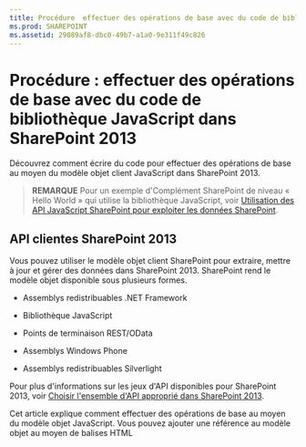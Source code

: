 ```yaml
---
title: Procédure  effectuer des opérations de base avec du code de bibliothèque JavaScript dans SharePoint 2013
ms.prod: SHAREPOINT
ms.assetid: 29089af8-dbc0-49b7-a1a0-9e311f49c826
---
```



# Procédure : effectuer des opérations de base avec du code de bibliothèque JavaScript dans SharePoint 2013
Découvrez comment écrire du code pour effectuer des opérations de base au moyen du modèle objet client JavaScript dans SharePoint 2013.
> **REMARQUE**
> Pour un exemple d'Complément SharePoint de niveau « Hello World » qui utilise la bibliothèque JavaScript, voir  [Utilisation des API JavaScript SharePoint pour exploiter les données SharePoint](use-the-sharepoint-javascript-apis-to-work-with-sharepoint-data.md). 





## API clientes SharePoint 2013
<a name="ClientAPIs"> </a>

Vous pouvez utiliser le modèle objet client SharePoint pour extraire, mettre à jour et gérer des données dans SharePoint 2013. SharePoint rend le modèle objet disponible sous plusieurs formes.




- Assemblys redistribuables .NET Framework


- Bibliothèque JavaScript


- Points de terminaison REST/OData


- Assemblys Windows Phone


- Assemblys redistribuables Silverlight


Pour plus d'informations sur les jeux d'API disponibles pour SharePoint 2013, voir  [Choisir l'ensemble d'API approprié dans SharePoint 2013](http://msdn.microsoft.com/library/f36645da-77c5-47f1-a2ca-13d4b62b320d%28Office.15%29.aspx).



Cet article explique comment effectuer des opérations de base au moyen du modèle objet JavaScript. Vous pouvez ajouter une référence au modèle objet au moyen de balises HTML <script>. Pour plus d'informations sur l'utilisation des autres API clientes, voir les rubriques suivantes :




-  [Effectuer des opérations de base avec du code de bibliothèque client SharePoint 2013](complete-basic-operations-using-sharepoint-2013-client-library-code.md)


-  [Effectuer des opérations de base à l'aide de terminaux REST SharePoint 2013](complete-basic-operations-using-sharepoint-2013-rest-endpoints.md)


-  [Créer des applications Windows Phone accédant à SharePoint 2013](http://msdn.microsoft.com/library/36681335-f772-4499-8445-f94481bc18e7%28Office.15%29.aspx)


-  [Utilisation du modèle objet Silverlight](http://msdn.microsoft.com/library/cea7829d-f360-4052-8b76-91d90bcefd2a%28Office.15%29.aspx)



## Effectuer des tâches de base dans SharePoint 2013 au moyen du modèle objet client JavaScript
<a name="BasicOps_SPJSOMOps"> </a>

Les sections suivantes décrivent les tâches que vous pouvez effectuer par programmation et elles incluent des exemples de code JavaScript pour illustrer les opérations.



Lorsque vous créez un complément hébergé dans le nuage, vous pouvez ajouter une référence au modèle objet au moyen de balises HTML <script>. Nous vous recommandons de faire référence au site web hôte, car le site web de complément n'existe peut-être pas dans chaque scénario au sein des compléments hébergés dans le nuage. Vous pouvez extraire l'URL du site web hôte à partir du paramètre de chaîne de requête  _SPHostUrl_ si vous utilisez le jeton **{StandardTokens}**. Vous pouvez également utiliser le paramètre de chaîne de requête que vous avez personnellement défini si vous utilisez le jeton **{HostUrl}**. Une fois que vous disposez de l'URL du site web hôte, vous devez utiliser du code JavaScript pour créer de manière dynamique la référence au modèle objet.



L'exemple de code suivant effectue les tâches suivantes pour ajouter une référence au modèle objet JavaScript :




- Fait référence à la bibliothèque AJAX à partir du réseau de distribution de contenu Microsoft.


- Fait référence à la bibliothèque jQuery à partir du réseau de distribution de contenu Microsoft.


- Extrait l'URL du site web hôte à partir de la chaîne de requête.


- Charge les fichiers SP.Runtime.js et SP.js à l'aide de la fonction **getScript** dans jQuery. Après le chargement des fichiers, votre programme a accès au modèle objet JavaScript pour SharePoint.


- Poursuit le flux dans la fonction **execOperation**.




```

<script
    src="//ajax.aspnetcdn.com/ajax/4.0/1/MicrosoftAjax.js" 
    type="text/javascript">
</script>
<script
    type="text/javascript"
    src="//ajax.aspnetcdn.com/ajax/jQuery/jquery-1.7.2.min.js">
</script>
<script type="text/javascript">
    var hostweburl;

    // Load the required SharePoint libraries.
    $(document).ready(function () {

        // Get the URI decoded URLs.
        hostweburl =
            decodeURIComponent(
                getQueryStringParameter("SPHostUrl")
        );

        // The js files are in a URL in the form:
        // web_url/_layouts/15/resource_file
        var scriptbase = hostweburl + "/_layouts/15/";

        // Load the js files and continue to
        // the execOperation function.
        $.getScript(scriptbase + "SP.Runtime.js",
            function () {
                $.getScript(scriptbase + "SP.js", execOperation);
            }
        );
    });

    // Function to execute basic operations.
    function execOperation() {

        // Continue your program flow here.

    }

    // Function to retrieve a query string value.
    // For production purposes you may want to use
    // a library to handle the query string.
    function getQueryStringParameter(paramToRetrieve) {
        var params =
            document.URL.split("?")[1].split("&amp;");
        var strParams = "";
        for (var i = 0; i < params.length; i = i + 1) {
            var singleParam = params[i].split("=");
            if (singleParam[0] == paramToRetrieve)
                return singleParam[1];
        }
    }
</script>
```

Lorsque vous créez un complément hébergé par SharePoint, vous pouvez ajouter une référence au modèle objet au moyen de balises HTML <script>. Le site web de complément dans un complément hébergé par SharePoint vous permet d'utiliser des chemins relatifs pour faire référence aux fichiers requis pour l'emploi du modèle objet JavaScript.



L'exemple de code suivant effectue les tâches suivantes pour ajouter une référence au modèle objet JavaScript :




- Fait référence à la bibliothèque AJAX à partir du réseau de distribution de contenu Microsoft.


- Fait référence au fichier SP.Runtime.js en utilisant une URL relative au site web de complément.


- Fait référence au fichier SP.js en utilisant une URL relative au site web de complément.




```

<script
    src="//ajax.aspnetcdn.com/ajax/4.0/1/MicrosoftAjax.js" 
    type="text/javascript">
</script>
<script 
    type="text/javascript" 
    src="/_layouts/15/sp.runtime.js">
</script>
<script 
    type="text/javascript" 
    src="/_layouts/15/sp.js">
</script>
<script type="text/javascript">

    // Continue your program flow here.

</script>```


## Tâches du site web SharePoint
<a name="BasicOps_SPWebTasks"> </a>

Pour utiliser des sites web au moyen de JavaScript, commencez par utiliser le constructeur **ClientContext(serverRelativeUrl)** et passez une URL ou URI pour renvoyer un contexte de requête spécifique.




### Récupérer les propriétés d'un site web

Utilisez la propriété web de la classe **ClientContext** pour spécifier les propriétés de l'objet de site web se trouvant au niveau de l'URL de contexte spécifiée. Après avoir chargé l'objet site web par le biais de la méthode **load(clientObject)**, puis appelé **executeQueryAsync(succeededCallback, failedCallback)**, vous obtenez un accès à toutes les propriétés de ce site web. L'exemple suivant affiche le titre et la description du site web spécifié, même si toutes les autres propriétés qui sont retournées deviennent disponibles après que vous avez chargé l'objet site web et exécuté la requête.



```

function retrieveWebSite(siteUrl) {
    var clientContext = new SP.ClientContext(siteUrl);
    this.oWebsite = clientContext.get_web();

    clientContext.load(this.oWebsite);

    clientContext.executeQueryAsync(
        Function.createDelegate(this, this.onQuerySucceeded), 
        Function.createDelegate(this, this.onQueryFailed)
    );
}

function onQuerySucceeded(sender, args) {
    alert('Title: ' + this.oWebsite.get_title() + 
        ' Description: ' + this.oWebsite.get_description());
}

function onQueryFailed(sender, args) {
    alert('Request failed. ' + args.get_message() + 
        '\\n' + args.get_stackTrace());
}```


### Récupérer uniquement les propriétés sélectionnées d'un site web

Pour réduire les transferts inutiles de données entre le client et le serveur, vous souhaiterez peut-être retourner seulement les propriétés spécifiées de l'objet site web, et non pas toutes ses propriétés. Dans ce cas, utilisez une syntaxe d'expression de requête LINQ ou lambda avec la méthode **load(clientObject)** pour spécifier quelles propriétés il faut retourner depuis le serveur. Dans l'exemple suivant, seuls le titre et la date de création de l'objet site web deviennent disponibles après l'appel de **executeQueryAsync(succeededCallback, failedCallback)**.



```

function retrieveWebSiteProperties(siteUrl) {
    var clientContext = new SP.ClientContext(siteUrl);
    this.oWebsite = clientContext.get_web();

    clientContext.load(this.oWebsite, 'Title', 'Created');

    clientContext.executeQueryAsync(
        Function.createDelegate(this, this.onQuerySucceeded), 
        Function.createDelegate(this, this.onQueryFailed)
    );
}

function onQuerySucceeded(sender, args) {
    alert('Title: ' + this.oWebsite.get_title() + 
        ' Created: ' + this.oWebsite.get_created());
}

function onQueryFailed(sender, args) {
    alert('Request failed. ' + args.get_message() + 
        '\\n' + args.get_stackTrace());
}```


> **REMARQUE**
> Si vous essayez d'accéder à d'autres propriétés, le code génère une exception parce que les autres propriétés ne sont pas disponibles. 





### Modifier les propriétés d'un site web

Pour modifier un site web, vous devez définir ses propriétés et appeler la méthode **update()** de la même manière dont le modèle objet serveur fonctionne. Toutefois, dans le modèle objet client, vous devez appeler **executeQueryAsync(succeededCallback, failedCallback)** pour demander le traitement par lots de toutes les commandes que vous spécifiez. L'exemple suivant change le titre et la description d'un site web spécifié.



```

function updateWebSite(siteUrl) {
    var clientContext = new SP.ClientContext(siteUrl);
    this.oWebsite = clientContext.get_web();

    this.oWebsite.set_title('Updated Web Site');
    this.oWebsite.set_description('This is an updated Web site.');
    this.oWebsite.update();

    clientContext.load(this.oWebsite, 'Title', 'Description');

    clientContext.executeQueryAsync(
        Function.createDelegate(this, this.onQuerySucceeded), 
        Function.createDelegate(this, this.onQueryFailed)
    );
}

function onQuerySucceeded(sender, args) {
    alert('Title: ' + this.oWebsite.get_title() + 
        ' Description: ' + this.oWebsite.get_description());
}

function onQueryFailed(sender, args) {
    alert('Request failed. ' + args.get_message() + 
        '\\n' + args.get_stackTrace());
}```


## Tâches de liste SharePoint
<a name="BasicOps_SPListTasks"> </a>

L'utilisation d'objets de liste au moyen de JavaScript est similaire à l'utilisation des objets de site web. Commencez par utiliser le constructeur **ClientContext(serverRelativeUrl)** et passer une URL ou URI pour renvoyer une contexte de requête spécifique. Vous pouvez ensuite utiliser la propriété **lists** de la classe **Web** pour accéder à la collection de listes du site web.




### Récupérer toutes les propriétés de toutes les listes d'un site web

Pour retourner toutes les listes d'un site web, chargez la collection de listes via la méthode **load(clientObject)**, puis appelez **executeQueryAsync(succeededCallback, failedCallback)**. L'exemple suivant affiche l'URL du site web et la date et l'heure de création de la liste.



```

function retrieveAllListProperties(siteUrl) {
    var clientContext = new SP.ClientContext(siteUrl);
    var oWebsite = clientContext.get_web();
    this.collList = oWebsite.get_lists();
    clientContext.load(collList);

    clientContext.executeQueryAsync(
        Function.createDelegate(this, this.onQuerySucceeded), 
        Function.createDelegate(this, this.onQueryFailed)
    );
}

function onQuerySucceeded() {
    var listInfo = '';
    var listEnumerator = collList.getEnumerator();

    while (listEnumerator.moveNext()) {
        var oList = listEnumerator.get_current();
        listInfo += 'Title: ' + oList.get_title() + ' Created: ' + 
            oList.get_created().toString() + '\\n';
    }
    alert(listInfo);
}

function onQueryFailed(sender, args) {
    alert('Request failed. ' + args.get_message() + 
        '\\n' + args.get_stackTrace());
}```


### Récupérer uniquement les propriétés spécifiées des listes

L'exemple précédent retourne toutes les propriétés des listes d'un site web. Pour réduire le transfert inutile de données entre le client et le serveur, vous pouvez utiliser des expressions de requête LINQ pour spécifier quelles propriétés retourner. Dans JavaScript, vous spécifiez **Include** comme élément de la chaîne de requête qui est transmise à la méthode **load(clientObject)** pour spécifier les propriétés à renvoyer. L'exemple suivant utilise cette méthode pour renvoyer uniquement le titre et l'ID de chaque liste dans la collection.



```

function retrieveSpecificListProperties(siteUrl) {
    var clientContext = new SP.ClientContext(siteUrl);
    var oWebsite = clientContext.get_web();
    this.collList = oWebsite.get_lists();

    clientContext.load(collList, 'Include(Title, Id)');
    clientContext.executeQueryAsync(
        Function.createDelegate(this, this.onQuerySucceeded), 
        Function.createDelegate(this, this.onQueryFailed)
    );
}

function onQuerySucceeded() {
    var listInfo = '';
    var listEnumerator = collList.getEnumerator();

    while (listEnumerator.moveNext()) {
        var oList = listEnumerator.get_current();
        listInfo += 'Title: ' + oList.get_title() + 
            ' ID: ' + oList.get_id().toString() + '\\n';
    }
    alert(listInfo);
}

function onQueryFailed(sender, args) {
    alert('Request failed. ' + args.get_message() + 
        '\\n' + args.get_stackTrace());
}
```


### Stocker des listes récupérées dans une collection

Comme le montre l'exemple qui suit, vous pouvez opter pour la méthode **loadQuery(clientObjectCollection, exp)** à la place de la méthode **load(clientObject)** pour stocker la valeur renvoyée dans une autre collection, au lieu de la stocker dans la propriété de listes.



```

function retrieveSpecificListPropertiesToCollection(siteUrl) {
    var clientContext = new SP.ClientContext(siteUrl);
    var oWebsite = clientContext.get_web();
    var collList = oWebsite.get_lists();

    this.listInfoCollection = clientContext.loadQuery(collList, 'Include(Title, Id)');
    clientContext.executeQueryAsync(
        Function.createDelegate(this, this.onQuerySucceeded), 
        Function.createDelegate(this, this.onQueryFailed)
    );
}

function onQuerySucceeded() {
    var listInfo = '';

    for (var i = 0; i < this.listInfoCollection.length; i++) {
        var oList = this.listInfoCollection[i];
        listInfo += 'Title: ' + oList.get_title() + 
            ' ID: ' + oList.get_id().toString();
    }
    alert(listInfo.toString());
}

function onQueryFailed(sender, args) {
    alert('Request failed. ' + args.get_message() + 
        '\\n' + args.get_stackTrace());
}```


### Appliquer des filtres à la récupération de liste

Comme indiqué dans l'exemple suivant, vous pouvez imbriquer des instructions **Include** dans une requête JavaScript pour retourner les métadonnées d'une liste et de ses champs. L'exemple retourne tous les champs de toutes les listes au sein d'un site web, et affiche le titre et le nom interne de tous les champs dont le nom interne contient la chaîne « name ».



```

function retrieveAllListsAllFields(siteUrl) {
    var clientContext = new SP.ClientContext(siteUrl);
    var oWebsite = clientContext.get_web();
    var collList = oWebsite.get_lists();

    this.listInfoArray = clientContext.loadQuery(collList, 
        'Include(Title,Fields.Include(Title,InternalName))');

    clientContext.executeQueryAsync(
        Function.createDelegate(this, this.onQuerySucceeded), 
        Function.createDelegate(this, this._onQueryFailed)
    );
}

function onQuerySucceeded() {
    var listInfo = '';

    for (var i = 0; i < this.listInfoArray.length; i++) {
        var oList = this.listInfoArray[i];
        var collField = oList.get_fields();
        var fieldEnumerator = collField.getEnumerator();
        
        while (fieldEnumerator.moveNext()) {
            var oField = fieldEnumerator.get_current();
            var regEx = new RegExp('name', 'ig');
        
            if (regEx.test(oField.get_internalName())) {
                listInfo += '\\nList: ' + oList.get_title() + 
                    '\\n\\tField Title: ' + oField.get_title() + 
                    '\\n\\tField Name: ' + oField.get_internalName();
            }
        }
    }
    alert(listInfo);
}

function onQueryFailed(sender, args) {
    alert('Request failed. ' + args.get_message() + 
        '\\n' + args.get_stackTrace());
}
```


## Créer, mettre à jour et supprimer des listes
<a name="BasicOps_SPListCRUD"> </a>

La création, la mise à jour et la suppression de listes via le modèle objet client fonctionne de façon similaire à la manière dont vous effectuez ces tâches à l'aide du modèle objet client .NET, bien que les opérations du client ne se terminent pas tant que vous n'avez pas appelé la fonction **executeQueryAsync(succeededCallback, failedCallback)**.




### Créer et mettre à jour une liste

Pour créer un objet de liste au moyen de JavaScript, utilisez l'objet **ListCreationInformation** pour définir ses propriétés, puis transmettez cet objet à la fonction **add(parameters)** de l'objet **ListCollection**. L'exemple suivant crée une nouvelle liste announcements.



```

function createList(siteUrl) {
    var clientContext = new SP.ClientContext(siteUrl);
    var oWebsite = clientContext.get_web();

    var listCreationInfo = new SP.ListCreationInformation();
    listCreationInfo.set_title('My Announcements List');
    listCreationInfo.set_templateType(SP.ListTemplateType.announcements);

    this.oList = oWebsite.get_lists().add(listCreationInfo);

    clientContext.load(oList);
    clientContext.executeQueryAsync(
        Function.createDelegate(this, this.onQuerySucceeded), 
        Function.createDelegate(this, this.onQueryFailed)
    );
}

function onQuerySucceeded() {
    var result = oList.get_title() + ' created.';
    alert(result);
}

function onQueryFailed(sender, args) {
    alert('Request failed. ' + args.get_message() + 
        '\\n' + args.get_stackTrace());
}```

Si vous devez mettre la liste à jour après la création de la liste, vous pouvez définir les propriétés de la liste et appeler la fonction **update()** avant d'appeler **executeQueryAsync(succeededCallback, failedCallback)**, comme le montrent les modifications suivantes apportées à l'exemple précédent.





```

.
.
.
.
this.oList = oWebsite.get_lists().add(listCreationInfo);

oList.set_description('New Announcements List');
oList.update();

clientContext.load(oList);
clientContext.executeQueryAsync(
    Function.createDelegate(this, this.onQuerySucceeded), 
    Function.createDelegate(this, this.onQueryFailed)
);```


### Ajouter un champ à une liste

Utilisez la fonction **add(field)** ou **addFieldAsXml(schemaXml, addToDefaultView, options)** de l'objet **FieldCollection** pour ajouter un champ à la collection de champs d'une liste. L'exemple suivant crée un champ, puis le met à jour avant d'appeler **executeQueryAsync(succeededCallback, failedCallback)**.



```

function addFieldToList(siteUrl) {
    var clientContext = new SP.ClientContext(siteUrl);

    var oList = clientContext.get_web().get_lists().getByTitle('Announcements');
    this.oField = oList.get_fields().addFieldAsXml(
        '<Field DisplayName=\\'MyField\\' Type=\\'Number\\' />', 
        true, 
        SP.AddFieldOptions.defaultValue
    );

    var fieldNumber = clientContext.castTo(oField,SP.FieldNumber);
    fieldNumber.set_maximumValue(100);
    fieldNumber.set_minimumValue(35);
    fieldNumber.update();

    clientContext.load(oField);
    clientContext.executeQueryAsync(
        Function.createDelegate(this, this.onQuerySucceeded), 
        Function.createDelegate(this, this.onQueryFailed)
    );
}

function onQuerySucceeded() {
    var result = oField.get_title() + ' added.';
    alert(result);
}

function onQueryFailed(sender, args) {
    alert('Request failed. ' + args.get_message() + 
        '\\n' + args.get_stackTrace());
}```


### Supprimer une liste

Pour supprimer une liste, appelez la fonction **deleteObject()** de l'objet liste, comme le montre l'exemple suivant.



```

function deleteList(siteUrl) {
    var clientContext = new SP.ClientContext(siteUrl);
    var oWebsite = clientContext.get_web();
    this.listTitle = 'My Announcements List';

    this.oList = oWebsite.get_lists().getByTitle(listTitle);
    oList.deleteObject();

    clientContext.executeQueryAsync(
        Function.createDelegate(this, this.onQuerySucceeded), 
        Function.createDelegate(this, this.onQueryFailed)
    );
}

function onQuerySucceeded() {
    var result = listTitle + ' deleted.';
    alert(result);
}

function onQueryFailed(sender, args) {
    alert('Request failed. ' + args.get_message() + 
        '\\n' + args.get_stackTrace());
}```


## Créer, mettre à jour et supprimer des dossiers
<a name="BasicOps_FolderTasks"> </a>

Vous pouvez manipuler des dossiers pour organiser votre contenu à l'aide du modèle objet JavaScript. Les sections qui suivent vous montrent comment réaliser des opérations de base avec des dossiers.




### Créer un dossier dans une bibliothèque de documents

Pour créer un dossier, vous devez utiliser un objet **ListItemCreationInformation**, définir le type d'objet sous-jacent sur **SP.FileSystemObjectType.folder** et le transmettre comme paramètre à la fonction **addItem(parameters)** de l'objet **List**. Définissez les propriétés dans l'objet élément de liste renvoyé par cette méthode, puis appelez la fonction **update()** comme le montre l'exemple qui suit.



```

function createFolder(resultpanel) {
    var clientContext;
    var oWebsite;
    var oList;
    var itemCreateInfo;

    clientContext = new SP.ClientContext.get_current();
    oWebsite = clientContext.get_web();
    oList = oWebsite.get_lists().getByTitle("Shared Documents");

    itemCreateInfo = new SP.ListItemCreationInformation();
    itemCreateInfo.set_underlyingObjectType(SP.FileSystemObjectType.folder);
    itemCreateInfo.set_leafName("My new folder!");
    this.oListItem = oList.addItem(itemCreateInfo);
    this.oListItem.set_item("Title", "My new folder!");
    this.oListItem.update();

    clientContext.load(this.oListItem);
    clientContext.executeQueryAsync(
        Function.createDelegate(this, successHandler),
        Function.createDelegate(this, errorHandler)
    );

    function successHandler() {
        resultpanel.innerHTML = "Go to the " +
            "<a href='../Lists/Shared Documents'>document library</a> " +
            "to see your new folder.";
    }

    function errorHandler() {
        resultpanel.innerHTML =
            "Request failed: " + arguments[1].get_message();
    }
}```


### Mettre à jour un dossier dans une bibliothèque de documents

Pour mettre à jour le nom d'un dossier, vous pouvez écrire dans la propriété **FileLeafRef** et appeler la fonction **update()** afin que les modifications soient validées au moment d'appeler la méthode **executeQueryAsync**.



```

function updateFolder(resultpanel) {
    var clientContext;
    var oWebsite;
    var oList;

    clientContext = new SP.ClientContext.get_current();
    oWebsite = clientContext.get_web();
    oList = oWebsite.get_lists().getByTitle("Shared Documents");

    this.oListItem = oList.getItemById(1);
    this.oListItem.set_item("FileLeafRef", "My updated folder");
    this.oListItem.update();

    clientContext.load(this.oListItem);
    clientContext.executeQueryAsync(
        Function.createDelegate(this, successHandler),
        Function.createDelegate(this, errorHandler)
    );

    function successHandler() {
        resultpanel.innerHTML = "Go to the " +
            "<a href='../Lists/Shared Documents'>document library</a> " +
            "to see your updated folder.";
    }

    function errorHandler() {
        resultpanel.innerHTML = "Request failed: " + arguments[1].get_message();
    }
}```


### Supprimer un dossier dans une bibliothèque de documents

Pour supprimer un dossier, appelez la fonction **deleteObject()** dans l'objet. L'exemple qui suit fait appel à la méthode **getFolderByServerRelativeUrl** pour extraire le dossier de la bibliothèque de documents, puis supprime l'élément.



```

function deleteFolder(resultpanel) {
    var clientContext;
    var oWebsite;
    var folderUrl;

    clientContext = new SP.ClientContext.get_current();
    oWebsite = clientContext.get_web();

    clientContext.load(oWebsite);
    clientContext.executeQueryAsync(function () {
        folderUrl = oWebsite.get_serverRelativeUrl() + "/Lists/Shared Documents/Folder1";
        this.folderToDelete = oWebsite.getFolderByServerRelativeUrl(folderUrl);
        this.folderToDelete.deleteObject();

        clientContext.executeQueryAsync(
            Function.createDelegate(this, successHandler),
            Function.createDelegate(this, errorHandler)
        );
    }, errorHandler);

    function successHandler() {
        resultpanel.innerHTML = "Go to the " +
            "<a href='../Lists/Shared Documents'>document library</a> " +
            "to make sure the folder is no longer there.";
    }

    function errorHandler() {
        resultpanel.innerHTML = "Request failed: " + arguments[1].get_message();
    }
}```


## Créer, lire, mettre à jour et supprimer des fichiers
<a name="BasicOps_FileTasks"> </a>

Vous pouvez manipuler des fichiers à l'aide du modèle objet JavaScript. Les sections suivantes expliquent comment effectuer des opérations de base avec des fichiers.




> **REMARQUE**
> Vous pouvez uniquement travailler avec des fichiers d'une taille maximale de 1,5 Mo à l'aide du modèle objet JavaScript. Pour charger des fichiers plus volumineux, utilisez l'interface REST (Representational State Transfer). Pour plus d'informations, voir  [](complete-basic-operations-using-sharepoint-2013-rest-endpoints.md#LargeFiles). 





### Créer un fichier dans une bibliothèque de documents

Pour créer des fichiers, vous devez utiliser un objet **FileCreationInformation**, définir l'attribut URL et ajouter le contenu sous la forme d'un tableau d'octets codés en base64 comme dans l'exemple qui suit.



```

function createFile(resultpanel) {
    var clientContext;
    var oWebsite;
    var oList;
    var fileCreateInfo;
    var fileContent;

    clientContext = new SP.ClientContext.get_current();
    oWebsite = clientContext.get_web();
    oList = oWebsite.get_lists().getByTitle("Shared Documents");

    fileCreateInfo = new SP.FileCreationInformation();
    fileCreateInfo.set_url("my new file.txt");
    fileCreateInfo.set_content(new SP.Base64EncodedByteArray());
    fileContent = "The content of my new file";

    for (var i = 0; i < fileContent.length; i++) {
    
        fileCreateInfo.get_content().append(fileContent.charCodeAt(i));
    }

    this.newFile = oList.get_rootFolder().get_files().add(fileCreateInfo);

    clientContext.load(this.newFile);
    clientContext.executeQueryAsync(
        Function.createDelegate(this, successHandler),
        Function.createDelegate(this, errorHandler)
    );

    function successHandler() {
        resultpanel.innerHTML =
            "Go to the " +
            "<a href='../Lists/Shared Documents'>document library</a> " +
            "to see your new file.";
    }

    function errorHandler() {
        resultpanel.innerHTML = "Request failed: " + arguments[1].get_message();
    }
}```


### Lire un fichier dans une bibliothèque de documents

Pour lire le contenu d'un fichier, vous devez exécuter une opération **GET** dans l'URL du fichier comme le montre l'exemple ci-dessous.



```

function readFile(resultpanel) {
    var clientContext;
    var oWebsite;
    var fileUrl;

    clientContext = new SP.ClientContext.get_current();
    oWebsite = clientContext.get_web();

    clientContext.load(oWebsite);
    clientContext.executeQueryAsync(function () {
        fileUrl = oWebsite.get_serverRelativeUrl() +
            "/Lists/Shared Documents/TextFile1.txt";
        $.ajax({
            url: fileUrl,
            type: "GET"
        })
            .done(Function.createDelegate(this, successHandler))
            .error(Function.createDelegate(this, errorHandler));
    }, errorHandler);

    function successHandler(data) {
        resultpanel.innerHTML =
            "The content of file \\"TextFile1.txt\\": " + data
    }

    function errorHandler() {
        resultpanel.innerHTML =
            "Request failed: " + arguments[2];
    }
}```


### Mettre à jour un fichier dans une bibliothèque de documents

Pour mettre à jour le contenu d'un fichier, vous pouvez utiliser un objet **FileCreationInformation** et définir l'attribut de remplacement sur True à l'aide de la méthode **set_overwrite()** comme dans l'exemple suivant.



```

function updateFile(resultpanel) {
    var clientContext;
    var oWebsite;
    var oList;
    var fileCreateInfo;
    var fileContent;

    clientContext = new SP.ClientContext.get_current();
    oWebsite = clientContext.get_web();
    oList = oWebsite.get_lists().getByTitle("Shared Documents");

    fileCreateInfo = new SP.FileCreationInformation();
    fileCreateInfo.set_url("TextFile1.txt");
    fileCreateInfo.set_content(new SP.Base64EncodedByteArray());
    fileCreateInfo.set_overwrite(true);
    fileContent = "The updated content of my file";

    for (var i = 0; i < fileContent.length; i++) {

        fileCreateInfo.get_content().append(fileContent.charCodeAt(i));
    }

    this.existingFile = oList.get_rootFolder().get_files().add(fileCreateInfo);

    clientContext.load(this.existingFile);
    clientContext.executeQueryAsync(
        Function.createDelegate(this, successHandler),
        Function.createDelegate(this, errorHandler)
    );

    function successHandler() {
        resultpanel.innerHTML =
            "Go to the " +
            "<a href='../Lists/Shared Documents'>document library</a> " +
            "to see the updated \\"TextFile1.txt\\" file.";
    }

    function errorHandler() {
        resultpanel.innerHTML =
            "Request failed: " + arguments[1].get_message();
    }
}```


### Supprimer un fichier dans une bibliothèque de documents

Pour supprimer un fichier, appelez la fonction **deleteObject()** dans l'objet. L'exemple suivant utilise la méthode **getFileByServerRelativeUrl** pour extraire le fichier de la bibliothèque de documents, puis supprime l'élément.



```

function deleteFile(resultpanel) {
    var clientContext;
    var oWebsite;
    var fileUrl;

    clientContext = new SP.ClientContext.get_current();
    oWebsite = clientContext.get_web();

    clientContext.load(oWebsite);
    clientContext.executeQueryAsync(function () {
        fileUrl = oWebsite.get_serverRelativeUrl() +
            "/Lists/Shared Documents/TextFile1.txt";
        this.fileToDelete = oWebsite.getFileByServerRelativeUrl(fileUrl);
        this.fileToDelete.deleteObject();

        clientContext.executeQueryAsync(
            Function.createDelegate(this, successHandler),
            Function.createDelegate(this, errorHandler)
        );
    }, errorHandler);

    function successHandler() {
        resultpanel.innerHTML =
            "Go to the " +
            "<a href='../Lists/Shared Documents'>document library</a> " +
            "to confirm that the \\"TextFile1.txt\\" file has been deleted.";
    }

    function errorHandler() {
        resultpanel.innerHTML = "Request failed: " + arguments[1].get_message();
    }
}```


## Tâches d'éléments de liste SharePoint
<a name="BasicOps_SPListItemTasks"> </a>

Pour renvoyer les éléments d'une liste au moyen de JavaScript, utilisez la fonction **getItemById(id)** pour retourner un seul élément, ou bien la fonction **getItems(query)** pour retourner plusieurs éléments. Vous utilisez ensuite la fonction **load(clientObject)** pour accéder aux objets d'élément de liste représentant les éléments.




### Récupérer les éléments d'une liste

La fonction **getItems(query)** vous permet de définir une requête CAML (Collaborative Application Markup Language) qui spécifie les éléments à retourner. Vous transmettez un objet **CamlQuery** non défini pour retourner tous les éléments de la liste ou vous utilisez la fonction **set_viewXml** pour définir une requête CAML et renvoyer les éléments répondant à des critères spécifiques. L'exemple suivant affiche l'ID ainsi que les valeurs des colonnes Title et Body pour les 100 premiers éléments de la liste Announcements, en commençant par les éléments de liste dont l'ID dans la collection est supérieur à 10.



```

function retrieveListItems(siteUrl) {
    var clientContext = new SP.ClientContext(siteUrl);
    var oList = clientContext.get_web().get_lists().getByTitle('Announcements');
    
    var camlQuery = new SP.CamlQuery();
    camlQuery.set_viewXml(
        '<View><Query><Where><Geq><FieldRef Name=\\'ID\\'/>' + 
        '<Value Type=\\'Number\\'>1</Value></Geq></Where></Query>' + 
        '<RowLimit>10</RowLimit></View>'
    );
    this.collListItem = oList.getItems(camlQuery);
    
    clientContext.load(collListItem);
    clientContext.executeQueryAsync(
        Function.createDelegate(this, this.onQuerySucceeded), 
        Function.createDelegate(this, this.onQueryFailed)
    ); 
}

function onQuerySucceeded(sender, args) {
    var listItemInfo = '';
    var listItemEnumerator = collListItem.getEnumerator();
    
    while (listItemEnumerator.moveNext()) {
        var oListItem = listItemEnumerator.get_current();
        listItemInfo += '\\nID: ' + oListItem.get_id() + 
            '\\nTitle: ' + oListItem.get_item('Title') + 
            '\\nBody: ' + oListItem.get_item('Body');
    }

    alert(listItemInfo.toString());
}

function onQueryFailed(sender, args) {
    alert('Request failed. ' + args.get_message() + 
        '\\n' + args.get_stackTrace());
}```


### Utiliser la méthode Include pour accéder aux propriétés des objets ListItem

Quatre propriétés des objets **ListItem** ne sont pas disponibles par défaut lorsque vous renvoyez des éléments de liste **displayName**, **effectiveBasePermissions**, **hasUniqueRoleAssignments** et **roleAssignments**. L'exemple précédent renvoie une erreur **PropertyOrFieldNotInitializedException** si vous essayez d'accéder à l'une de ces propriétés. Pour accéder à ces propriétés, utilisez la méthode **Include** comme élément de la chaîne de requête, comme illustré dans l'exemple suivant.




> **REMARQUE**
> Quand vous utilisez LINQ pour créer des requêtes sur la base du modèle objet client, vous utilisez  [LINQ to Objects](http://msdn.microsoft.com/fr-fr/library/bb397919), et non  [le fournisseur LINQ to SharePoint](http://msdn.microsoft.com/fr-fr/library/ee535491), qui peut seulement être utilisé quand vous écrivez du code sur la base du modèle objet serveur. 




```

function retrieveListItemsInclude(siteUrl) {
    var clientContext = new SP.ClientContext(siteUrl);
    var oList = clientContext.get_web().get_lists().getByTitle('Announcements');

    var camlQuery = new SP.CamlQuery();
    camlQuery.set_viewXml('<View><RowLimit>100</RowLimit></View>');
    this.collListItem = oList.getItems(camlQuery);

    clientContext.load(
        collListItem, 
        'Include(Id, DisplayName, HasUniqueRoleAssignments)'
    );
    clientContext.executeQueryAsync(
        Function.createDelegate(this, this.onQuerySucceeded), 
        Function.createDelegate(this, this.onQueryFailed)
    );
}

function onQuerySucceeded(sender, args) {
    var listItemInfo = '';
    var listItemEnumerator = collListItem.getEnumerator();
    
    while (listItemEnumerator.moveNext()) {
        var oListItem = listItemEnumerator.get_current();
        listItemInfo += '\\nID: ' + oListItem.get_id() + 
            '\\nDisplay name: ' + oListItem.get_displayName() + 
            '\\nUnique role assignments: ' + 
            oListItem.get_hasUniqueRoleAssignments();
    }

    alert(listItemInfo.toString());
}

function onQueryFailed(sender, args) {
    alert('Request failed. ' + args.get_message() + 
        '\\n' + args.get_stackTrace());
}
```

Étant donné que cet exemple utilise une méthode **Include**, seules les propriétés spécifiées sont disponibles après l'exécution de la requête. Par conséquent, vous recevez une exception **PropertyOrFieldNotInitializedException** si vous essayez d'accéder à d'autres propriétés que celles qui ont été spécifiées. En outre, vous recevez cette erreur si vous essayez d'utiliser des fonctions telles que **get_contentType** ou **get_parentList** pour accéder aux propriétés des objets contenants.




### Restrictions sur la récupération d'éléments

La méthode **loadQuery(clientObjectCollection, exp)** du modèle objet JavaScript dans SharePoint Foundation 2010 ne prend pas en charge les méthodes et opérateurs LINQ qui sont utilisés par le modèle d'objet managé.




## Créer, mettre à jour et supprimer des éléments de liste
<a name="BasicOps_SPListItemCRUD"> </a>

La création, la mise à jour et la suppression d'éléments de liste via le modèle objet client fonctionnent comme l'exécution de ces tâches à l'aide du modèle objet serveur. Vous créez un objet élément de liste, définissez ses propriétés, puis mettez à jour l'objet. Pour modifier ou supprimer un objet élément de liste, utilisez la fonction **getById(id)** de l'objet **ListItemCollection** pour retourner l'objet, puis définissez les propriétés et appelez la mise à jour sur l'objet que cette méthode retourne, ou appelez la propre méthode de l'objet pour effectuer la suppression. Contrairement au modèle objet serveur, chacune de ces opérations dans le modèle objet client doit se conclure avec un appel à **to executeQueryAsync(succeededCallback, failedCallback)** pour que les modifications prennent effet sur le serveur.




### Créer un élément de liste

Pour créer des éléments de liste, vous devez créer un objet **ListItemCreationInformation**, définir ses propriétés et le transmettre en tant que paramètre à la fonction **addItem(parameters)** de l'objet **List**. Définissez les propriétés sur l'objet élément de liste que cette méthode renvoie, puis appelez la fonction **update()** comme le montre l'exemple qui suit.



```

function createListItem(siteUrl) {
    var clientContext = new SP.ClientContext(siteUrl);
    var oList = clientContext.get_web().get_lists().getByTitle('Announcements');
    
    var itemCreateInfo = new SP.ListItemCreationInformation();
    this.oListItem = oList.addItem(itemCreateInfo);
    oListItem.set_item('Title', 'My New Item!');
    oListItem.set_item('Body', 'Hello World!');
    oListItem.update();

    clientContext.load(oListItem);
    clientContext.executeQueryAsync(
        Function.createDelegate(this, this.onQuerySucceeded), 
        Function.createDelegate(this, this.onQueryFailed)
    );
}

function onQuerySucceeded() {
    alert('Item created: ' + oListItem.get_id());
}

function onQueryFailed(sender, args) {
    alert('Request failed. ' + args.get_message() + 
        '\\n' + args.get_stackTrace());
}```


### Mettre à jour un élément de liste

Pour définir les propriétés de la plupart des éléments de liste, vous pouvez utiliser un indexeur de colonnes pour effectuer une affectation, et appeler la fonction **update()** de façon que les modifications prennent effet quand vous appelez **executeQueryAsync(succeededCallback, failedCallback)**. L'exemple suivant définit le titre du troisième élément dans la liste Announcements.



```

function updateListItem(siteUrl) {
    var clientContext = new SP.ClientContext(siteUrl);
    var oList = clientContext.get_web().get_lists().getByTitle('Announcements');

    this.oListItem = oList.getItemById(3);
    oListItem.set_item('Title', 'My Updated Title');
    oListItem.update();

    clientContext.executeQueryAsync(
        Function.createDelegate(this, this.onQuerySucceeded), 
        Function.createDelegate(this, this.onQueryFailed)
    );
}

function onQuerySucceeded() {
    alert('Item updated!');
}

function onQueryFailed(sender, args) {
    alert('Request failed. ' + args.get_message() + 
        '\\n' + args.get_stackTrace());
}```


### Supprimer un élément de liste

Pour supprimer un élément de liste, appelez la fonction **deleteObject()** sur l'objet. L'exemple suivant utilise la fonction **getItemById(id)** pour retourner le deuxième élément de liste, puis supprime l'élément. SharePoint conserve les ID d'entier dans les collections, même s'ils ont été supprimés. Ainsi, par exemple, le deuxième élément d'une liste ne peut pas avoir 2 comme identificateur. Une erreur **ServerException** est renvoyée si la fonction **deleteObject()** est appelée pour un élément qui n'existe pas.



```

function deleteListItem(siteUrl) {
    this.itemId = 2;
    var clientContext = new SP.ClientContext(siteUrl);
    var oList = clientContext.get_web().get_lists().getByTitle('Announcements');
    this.oListItem = oList.getItemById(itemId);
    oListItem.deleteObject();

    clientContext.executeQueryAsync(
        Function.createDelegate(this, this.onQuerySucceeded), 
        Function.createDelegate(this, this.onQueryFailed)
    );
}

function onQuerySucceeded() {
    alert('Item deleted: ' + itemId);
}

function onQueryFailed(sender, args) {
    alert('Request failed. ' + args.get_message() + 
        '\\n' + args.get_stackTrace());
}```

Si vous voulez, par exemple, récupérer le nouveau nombre d'éléments résultant d'une opération de suppression, incluez un appel à la méthode update() pour actualiser la liste. De plus, vous devez charger soit l'objet de liste lui-même soit la propriété **itemCount** sur l'objet de liste avant d'exécuter la requête. Si vous souhaitez récupérer à la fois un nombre de début et un nombre de fin des éléments de liste, vous devez exécuter deux requêtes et retourner deux fois le nombre d'éléments, comme indiqué dans la modification suivante de l'exemple précédent.





```

function deleteListItemDisplayCount(siteUrl) {
    this.clientContext = new SP.ClientContext(siteUrl);
    this.oList = clientContext.get_web().get_lists().getByTitle('Announcements');
    clientContext.load(oList);

    clientContext.executeQueryAsync(
        Function.createDelegate(this, this.deleteItem), 
        Function.createDelegate(this, this.onQueryFailed)
    );
}

function deleteItem() {
    this.itemId = 58;
    this.startCount = oList.get_itemCount();
    this.oListItem = oList.getItemById(itemId);
    oListItem.deleteObject();

    oList.update();
    clientContext.load(oList);
    
    clientContext.executeQueryAsync(
        Function.createDelegate(this, this.displayCount), 
        Function.createDelegate(this, this.onQueryFailed)
    );
}

function displayCount() {
    var endCount = oList.get_itemCount();
    var listItemInfo = 'Item deleted: ' + itemId + 
        '\\nStart Count: ' +  startCount + 
        ' End Count: ' + endCount;
    
    alert(listItemInfo)
}

function onQueryFailed(sender, args) {
    alert('Request failed. ' + args.get_message() + 
        '\\n' + args.get_stackTrace());
}```


## Objets Access sur le site web hôte
<a name="BasicOps_AccessHostweb"> </a>

Lors du développement de votre complément, vous pouvez avoir besoin d'accéder au site web hôte pour communiquer avec les éléments qu'il contient. Utilisez l'objet **AppContextSite** pour faire référence au site web hôte ou à d'autres sites SharePoint comme le montre l'exemple suivant. Pour bénéficier d'un exemple de code complet, voir [Extraire le titre du site web hôte à l'aide de la bibliothèque inter-domaines (JSOM)](http://code.msdn.microsoft.com/office/SharePoint-2013-Get-the-563f2a3d).



```

function execCrossDomainRequest(appweburl, hostweburl) {
    // context: The ClientContext object provides access to
    //      the web and lists objects.
    // factory: Initialize the factory object with the
    //      add-in web URL.
    var context;
    var factory;
    var appContextSite;

    context = new SP.ClientContext(appweburl);
    factory = new SP.ProxyWebRequestExecutorFactory(appweburl);
    context.set_webRequestExecutorFactory(factory);
    appContextSite = new SP.AppContextSite(context, hostweburl);

    this.web = appContextSite.get_web();
    context.load(this.web);

    // Execute the query with all the previous 
    //  options and parameters.
    context.executeQueryAsync(
        Function.createDelegate(this, successHandler), 
        Function.createDelegate(this, errorHandler)
    );

    // Function to handle the success event.
    // Prints the host web's title to the page.
    function successHandler() {
        alert(this.web.get_title());
    }

    // Function to handle the error event.
    // Prints the error message to the page.
    function errorHandler(data, errorCode, errorMessage) {
        alert("Could not complete cross-domain call: " + errorMessage);
    }
}```

L'exemple qui précède se sert de la bibliothèque inter-domaines dans SharePoint 2013 pour accéder au site web hôte. Pour plus d'informations, voir  [Accéder à des données SharePoint 2013 à partir de compléments à l'aide de la bibliothèque inter-domaines](access-sharepoint-2013-data-from-add-ins-using-the-cross-domain-library.md).




## Ressources supplémentaires
<a name="BasicOps_AddRes"> </a>


-  [Effectuer des opérations de base avec du code de bibliothèque client SharePoint 2013](complete-basic-operations-using-sharepoint-2013-client-library-code.md)


-  [Effectuer des opérations de base à l'aide de terminaux REST SharePoint 2013](complete-basic-operations-using-sharepoint-2013-rest-endpoints.md)


-  [Développer des compléments pour SharePoint](develop-sharepoint-add-ins.md)


-  [Accès aux données sécurisé et modèles d'objet client pour les compléments SharePoint](secure-data-access-and-client-object-models-for-sharepoint-add-ins.md)


-  [Utiliser des données externes dans SharePoint 2013](work-with-external-data-in-sharepoint-2013.md)



